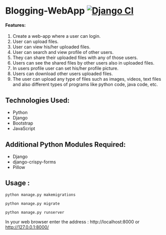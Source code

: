 # Blogging-WebApp [![Django CI](https://github.com/Praveen101997/Blogging-WebApp/actions/workflows/django.yml/badge.svg)](https://github.com/Praveen101997/Blogging-WebApp/actions/workflows/django.yml)

<h4>Features:</h4>
<ol>
    <li>Create a web-app where a user can login.</li>
    <li>User can upload files.</li>
    <li>User can view his/her uploaded files.</li>
    <li>User can search and view profile of other users.</li>
    <li>They can share their uploaded files with any of those users.</li>
    <li>Users can see the shared files by other users also in uploaded files.</li>
    <li>In users profile user can set his/her profile picture.</li>
    <li>Users can download other users uploaded files.</li>
    <li>The user can upload any type of files such as images, videos, text files and also different types of programs like python code, java code, etc.</li>
</ol>
    
<h2>Technologies Used:</h2>
<ul>
    <li>Python</li>
    <li>Django</li>
    <li>Bootstrap</li>
    <li>JavaScript</li>
</ul>
    
<h2>Additional Python Modules Required:</h2>
<ul>
    <li>Django</li>
    <li>django-crispy-forms</li>
    <li>Pillow</li>
</ul>

<h2>Usage :</h2>

    python manage.py makemigrations

    python manage.py migrate

    python manage.py runserver
    
   In your web browser enter the address : http://localhost:8000 or http://127.0.0.1:8000/

